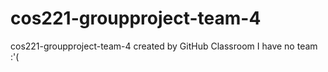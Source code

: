 # cos221-groupproject-team-4
cos221-groupproject-team-4 created by GitHub Classroom
I have no team :'(
